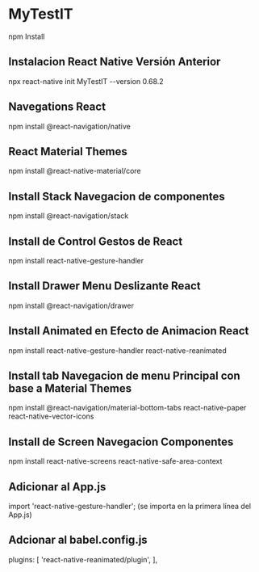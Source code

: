 # MyTestIT
npm Install

## Instalacion React Native Versión Anterior
npx react-native init MyTestIT --version 0.68.2

## Navegations React
npm install @react-navigation/native

## React Material Themes
npm install @react-native-material/core

## Install Stack Navegacion de componentes
npm install @react-navigation/stack

## Install de Control Gestos de React
npm install react-native-gesture-handler

## Install Drawer Menu Deslizante React
npm install @react-navigation/drawer

## Install Animated en Efecto de Animacion React
npm install react-native-gesture-handler react-native-reanimated

## Install tab Navegacion de menu Principal con base a Material Themes
npm install @react-navigation/material-bottom-tabs react-native-paper react-native-vector-icons

## Install de Screen Navegacion Componentes
npm install react-native-screens react-native-safe-area-context

## Adicionar al App.js
import 'react-native-gesture-handler'; (se importa en la primera línea del App.js)
## Adcionar al babel.config.js
plugins: [
    'react-native-reanimated/plugin',
],
